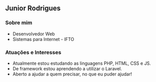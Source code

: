 ## Junior Rodrigues

### Sobre mim

* Desenvolvedor Web
* Sistemas para Internet - IFTO

### Atuações e Interesses

* Atualmente estou estudando as linguagens PHP, HTML, CSS e JS.
* De framework estou aprendendo a utilizar o Laravel.
* Aberto a ajudar a quem precisar, no que eu puder ajudar!

